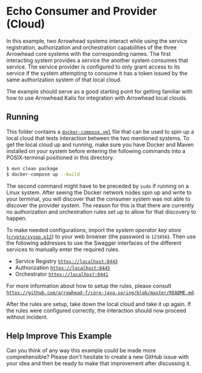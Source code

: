 # Echo Consumer and Provider (Cloud)

In this example, two Arrowhead systems interact while using the service
registration, authorization and orchestration capabilities of the three
Arrowhead core systems with the corresponding names. The first interacting
system provides a service the another system consumes that service. The
service provider is configured to only grant access to its service if the
system attempting to consume it has a token issued by the same authorization
system of that local cloud.

The example should serve as a good starting point for getting familiar with
how to use Arrowhead Kalix for integration with Arrowhead local clouds.

## Running

This folder contains a [`docker-compose.yml`](docker-compose.yml) file that
can be used to spin up a local cloud that tests interaction between the two
mentioned systems. To get the local cloud up and running, make sure you have
Docker and Maven installed on your system before entering the following
commands into a POSIX-terminal positioned in this directory.

```sh
$ mvn clean package
$ docker-compose up --build
```

The second command might have to be preceded by `sudo` if running on a Linux
system. After seeing the Docker network nodes spin up and write to your
terminal, you will discover that the consumer system was not able to discover
the provider system. The reason for this is that there are currently no
authorization and orchestration rules set up to allow for that discovery to
happen.

To make needed configurations, import the _system operator key store_
([`crypto/sysop.p12`](crypto/sysop.p12)) to your web
browser (the password is `123456`). Then use the following addresses to use
the Swagger interfaces of the different services to manually enter the
required rules.

- Service Registry [`https://localhost:8443`](`https://localhost:8443`)
- Authorization [`https://localhost:8445`](`https://localhost:8445`)
- Orchestrator [`https://localhost:8441`](`https://localhost:8441`)

For more information about how to setup the rules, please consult
[`https://github.com/arrowhead-f/core-java-spring/blob/master/README.md`](https://github.com/arrowhead-f/core-java-spring/blob/master/README.md).

After the rules are setup, take down the local cloud and take it up again.
If the rules were configured correctly, the interaction should now proceed
without incident.

## Help Improve This Example

Can you think of any way this example could be made more comprehensible?
Please don't hesitate to create a new GitHub issue with your idea and then
be ready to make that improvement after discussing it.
